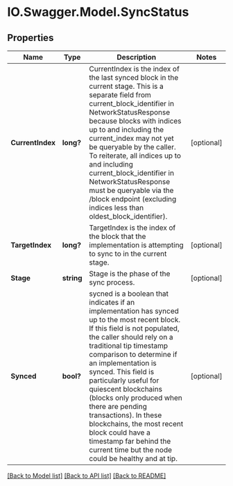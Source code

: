 # IO.Swagger.Model.SyncStatus
## Properties

Name | Type | Description | Notes
------------ | ------------- | ------------- | -------------
**CurrentIndex** | **long?** | CurrentIndex is the index of the last synced block in the current stage. This is a separate field from current_block_identifier in NetworkStatusResponse because blocks with indices up to and including the current_index may not yet be queryable by the caller. To reiterate, all indices up to and including current_block_identifier in NetworkStatusResponse must be queryable via the /block endpoint (excluding indices less than oldest_block_identifier). | [optional] 
**TargetIndex** | **long?** | TargetIndex is the index of the block that the implementation is attempting to sync to in the current stage. | [optional] 
**Stage** | **string** | Stage is the phase of the sync process. | [optional] 
**Synced** | **bool?** | sycned is a boolean that indicates if an implementation has synced up to the most recent block. If this field is not populated, the caller should rely on a traditional tip timestamp comparison to determine if an implementation is synced. This field is particularly useful for quiescent blockchains (blocks only produced when there are pending transactions). In these blockchains, the most recent block could have a timestamp far behind the current time but the node could be healthy and at tip. | [optional] 

[[Back to Model list]](../README.md#documentation-for-models) [[Back to API list]](../README.md#documentation-for-api-endpoints) [[Back to README]](../README.md)

